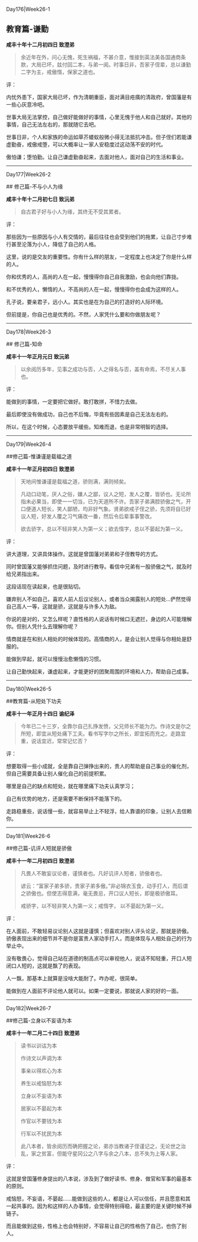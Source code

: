 Day176|Week26-1

## 教育篇-谦勤

**咸丰十年十二月初四日 致澄弟**

>余近年在外，问心无愧，死生祸福，不甚介意，惟接到英法美各国通商条款，大局已坏，兹付回二本，与弟一阅。时事日非，吾家子侄辈，总以谦勤二字为主，戒傲惰，保家之道也。

评：

内忧外患下，国家大局已坏，作为清朝重臣，面对满目疮痍的清政府，曾国藩是有一些心灰意冷吧。

世事大局无法掌控，自己做好能做好的事情，心里无愧于他人和自己就好。其他的事情，自己无法左右的，那就随它去吧。

世事日非，个人和家族的命运如草芥蝼蚁般微小得无法抵抗冲击。但子侄们若能谦虚勤奋，戒傲戒堕，可以大概率让一家人安稳度过这动荡不安的时代。

傲怕谦；堕怕勤。让自己谦虚勤奋起来，去面对他人，面对自己的生活和事业。

------

Day177|Week26-2

## 修己篇-不与小人为缘

**咸丰十年十二月初七日 致沅弟**

>自古君子好与小人为缘，其终无不受其累者。

评：

那些因为一些原因与小人有交情的，最后往往也会受到他们的拖累，让自己寸步难行甚至沦落为小人，降低了自己的人格。

这里，说的是交友的重要性。你有什么样的朋友，一定程度上也决定了你是什么样的人。

你和优秀的人，高尚的人在一起，慢慢得你自己自我激励，也会向他们靠拢。

和不优秀的人，懒惰的人，不高尚的人在一起，慢慢得你也会成为这样的人。

孔子说，要亲君子，远小人。其实也是在为自己的打造好的人际环境。

但前提是，你自己也是优秀的。不然，人家凭什么要和你做朋友呢？

------

Day178|Week26-3

## 修己篇-知命

**咸丰十一年正月元日 致沅弟**

>以余阅历多年，见事之成功与否，人之得名与否，盖有命焉，不尽关人事也。

评：

能做到的事情，一定要把它做好。敢打敢拼，不惜力去做。

最后即使没有做成功，自己也不后悔，毕竟有些因素是自己无法左右的。

所以，在这个时候，心态要放平缓些。知难而退，也是非常明智的选择。

------

Day179|Week26-4

##修己篇-惟谦谨是载福之道

**咸丰十一年正月初四日 致澄弟**

>天地间惟谦谨是载福之道，骄则满，满则倾矣。
>
>凡动口动笔，厌人之俗，嫌人之鄙，议人之短，发人之覆，皆骄也。无论所指未必果当，即使一一切当，已为天道所不许。吾家子弟满腔骄傲之气，开口便道人短长，笑人鄙陋，均非好气象。贤弟欲戒子侄之骄，先须将自已好议人短，好发人覆之习气痛改一番，然后令后辈事事警改。
>
>欲去骄字，总以不轻非笑人为第一义；欲去惰字，总以不晏起为第一义。

评：

讲大道理，又讲具体操作。这就是曾国藩对弟弟和子侄教导的方式。

同时曾国藩又能够抓住问题，及时进行教导。看信中兄弟有一股骄傲之气，就及时给兄弟指出来。

这段话现在读起来，也是很贴切。

嫌弃别人不如自己，喜欢人前人后议论别人，或者当众揭露别人的短处…俨然觉得自己高人一等，这就是骄，这就是与许多人为敌。

你说的是对的，又怎么样呢？直性格的人说话有时候口无遮拦，身边的人可能理解你。但别人凭什么去理解你呢？

情商就是在和别人相处的时候体现的。高情商的人，是会让别人觉得与你相处是舒服的。

能做到早起，就可以慢慢治愈懒惰的习惯。

让自己勤快起来，谦虚起来，才能更好的团聚周围的环境和人力，帮助自己成事。

------

Day180|Week26-5

##教育篇-从短处下功夫

**咸丰十一年正月十四日 谕纪泽**

>今年已二十三岁，全靠尔自己扎挣发愤，父兄师长不能为力。作诗文是尔之所短，即宜从短处痛下工夫。看书写字尔之所长，即宜拓而充之。走路宜重，说话宜迟，常常记忆否？

评：

想要取得一些小成就，全是靠自己弹挣出来的，贵人的帮助是自己事业的催化剂，但自己需要具备让别人催化自己的前提积累。

哪里是自己的缺点和短处，就在哪里痛下功夫认真学习；

自己有优势的地方，还是需要不断保持不能落下的。

走路稳重些，说话慢一些，就容易举止上不轻浮，给人靠谱的印象，让别人去信赖你。

------

Day181|Week26-6

##修己篇-讥评人短就是骄傲

**咸丰十一年二月初四日 致澄弟**

>凡畏人不敢妄议论者，谨慎者也。凡好讥评人短者，骄傲者也。
>
>谚云：“富家子弟多骄，贵家子弟多傲。”非必锦衣玉食，动手打人，而后谓之骄傲也。但使志得意满，毫无畏忌，开口议人短长，即是极骄傲耳。
>
>戒骄字，以不轻非笑人为第一义；戒惰字， 以不晏起为第一义。

评：

在人面前，不敢轻易议论别人这就是谨慎；但喜欢对别人评头论足，那就是骄傲。骄傲表现出来的细节并不是你是富贵人家动手打人，而是体现与人相处自己的行为举止中。

没有敬畏心，觉得自己站在道德的制高点可以审视他人，说话不知轻重，开口人短闭口人短的，这就是飘了的表现。

人一飘，那基本上就算是没啥大能耐了。咋办呢，很简单。

能做到在人面前不评论他人就可以。如果一定要说，那就说人家的好的一面。

------

Day182|Week26-7

##修己篇-立身以不妄语为本

**咸丰十一年二月二十四日 致澄弟**

>读书以训诂为本
>
>作诗文以声调为本
>
>事亲以得欢心为本
>
>养生以戒恼怒为本
>
>立身以不妄语为本
>
>居家以不晏起为本
>
>作官以不要钱为本
>
>行军以不扰民为本
>
>此八本者，皆余阅历而确把握之论，弟亦当教诸子侄谨记之，无论世之治乱，家之贫富，但能守星冈公之八字与余之八本，总不失为上等人家。

评：

这就是曾国藩修身提出的八本说，涉及到了做好读书、修身、做官和军事的最基本的原则。

戒恼怒，不妄语，不晏起……能做到这些的人，都是让人可以信任，并且愿意和其一起共事的。因为和这样的人办事情，会觉得特别得稳，最主要的是关键时候不掉链子。

而且能做到这些，性格上也会特别好，不容易让自己的性格伤了自己，也伤了别人。


